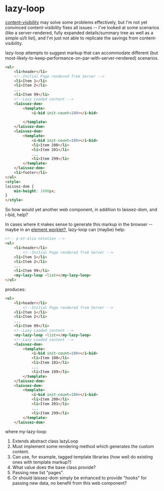 # lazy-loop

[content-visibility](https://web.dev/content-visibility/) may solve some problems effectively, but I'm not yet convinced content-visibility fixes all issues -- I've looked at some scenarios (like a server-rendered, fully expanded details/summary tree as well as a simple ui/li list), and I'm just not able to replicate the savings from content-visibility.  


lazy-loop attempts to suggest markup that can accommodate different (but most-likely-to-keep-performance-on-par-with-server-rendered) scenarios.

```html
<ul>
    <li>header</li>
    <!--Initial Page rendered from Server -->
    <li>Item 1</li>
    <li>Item 2</li>
    ...
    <li>Item 99</li>
    <!--Lazy Loaded content -->
    <laissez-dom>
        <template>
            <i-bid init-count=100></i-bid>
            
        </template>
    </laissez-dom>
    <laissez-dom>
        <template>
            <i-bid init-count=100></i-bid>
            <li>Item 200</li>
            <li>Item 201</li>
            ...
            <li>Item 299</li>
        </template>
    </laissez-dom>
    <li>footer</li>
</ul>
<style>
laissez-dom {
    min-height: 1000px;
}
</style>
```

So how would yet another web component, in addition to laissez-dom, and i-bid, help?

In cases where it makes sense to generate this markup in the browser -- maybe in an [element worklet?](https://jasonformat.com/element-worklet/), lazy-loop can (maybe) help:

```html
<!-- p-et-alia notation -->
<ul>
    <li>header</li>
        <!--Initial Page rendered from Server -->
    <li>Item 1</li>
    <li>Item 2</li>
    ...
    <li>Item 99</li>
    <my-lazy-loop -list></my-lazy-loop>
</ul>
```

produces:

```html
<ul>
    <li>header</li>
        <!--Initial Page rendered from Server -->
    <li>Item 1</li>
    <li>Item 2</li>
    ...
    <li>Item 99</li>
    <!--Lazy Loaded content -->
    <my-lazy-loop -list></my-lazy-loop>
    <!--Lazy Loaded content -->
    <laissez-dom>
        <template>
            <i-bid init-count=100></i-bid>
            <li>Item 100</li>
            <li>Item 101</li>
            ...
            <li>Item 199</li>
        </template>
    </laissez-dom>
    <laissez-dom>
        <template>
            <i-bid init-count=100></i-bid>
            <li>Item 200</li>
            <li>Item 201</li>
            ...
            <li>Item 299</li>
        </template>
    </laissez-dom>
```

where my-lazy-loop:

1.  Extends abstract class lazyLoop
2.  Must implement some rendering method which generates the custom content.
3.  Can use, for example, tagged template libraries (how well do existing ones with template markup?)
4.  What value does the base class provide?
5.  Passing new list "pages".
6.  Or should laissez-dom simply be enhanced to provide "hooks" for passing new data, no benefit from this web component?

